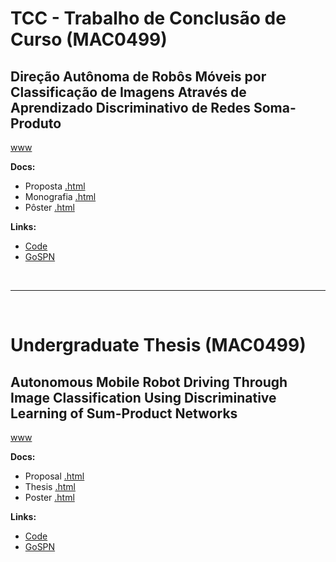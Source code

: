 # TCC - Trabalho de Conclusão de Curso (MAC0499)

## Direção Autônoma de Robôs Móveis por Classificação de Imagens Através de Aprendizado Discriminativo de Redes Soma-Produto

[www](https://www.ime.usp.br/~renatolg/mac0499/)

**Docs:**

 - Proposta [.html](https://www.ime.usp.br/~renatolg/mac0499/)
 - Monografia [.html](https://www.ime.usp.br/~renatolg/mac0499/thesis.html)
 - Pôster [.html](https://www.ime.usp.br/~renatolg/mac0499/poster.html)

**Links:**

 - [Code](https://github.com/RenatoGeh/godrive)
 - [GoSPN](https://github.com/RenatoGeh/gospn)

</br>
<hr>
</br>

# Undergraduate Thesis (MAC0499)

## Autonomous Mobile Robot Driving Through Image Classification Using Discriminative Learning of Sum-Product Networks

[www](https://www.ime.usp.br/~renatolg/mac0499/index.html?lang=en)

**Docs:**

 - Proposal [.html](https://www.ime.usp.br/~renatolg/mac0499/index.html?lang=en)
 - Thesis [.html](https://www.ime.usp.br/~renatolg/mac0499/thesis.html?lang=en)
 - Poster [.html](https://www.ime.usp.br/~renatolg/mac0499/poster.html?lang=en)

**Links:**

 - [Code](https://github.com/RenatoGeh/godrive)
 - [GoSPN](https://github.com/RenatoGeh/gospn)
